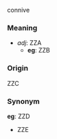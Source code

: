 connive
### Meaning
+ _adj_: ZZA
	+ __eg__: ZZB

### Origin

ZZC

### Synonym

__eg__: ZZD

+ ZZE


